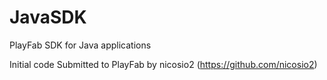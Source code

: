 # JavaSDK
PlayFab SDK for Java applications

Initial code Submitted to PlayFab by nicosio2 (https://github.com/nicosio2)

